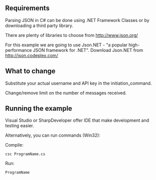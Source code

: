 Requirements
------------

Parsing JSON in C# can be done using .NET Framework Classes or by downloading a third party library.

There are plenty of libraries to choose from http://www.json.org/

For this example we are going to use Json.NET - "a popular high-performance JSON framework for .NET". Download Json.NET from http://json.codeplex.com/


What to change
--------------

Substitute your actual username and API key in the initiation_command.

Change/remove limit on the number of messages received.


Running the example
-------------------
Visual Studio or SharpDeveloper offer IDE that make development and testing easier.

Alternatively, you can run commands (Win32):

Compile:

    csc ProgramName.cs

Run:

    ProgramName


